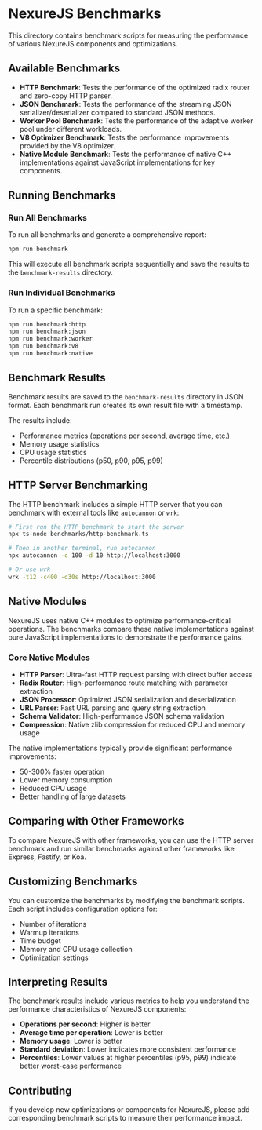 # NexureJS Benchmarks

This directory contains benchmark scripts for measuring the performance of various NexureJS components and optimizations.

## Available Benchmarks

- **HTTP Benchmark**: Tests the performance of the optimized radix router and zero-copy HTTP parser.
- **JSON Benchmark**: Tests the performance of the streaming JSON serializer/deserializer compared to standard JSON methods.
- **Worker Pool Benchmark**: Tests the performance of the adaptive worker pool under different workloads.
- **V8 Optimizer Benchmark**: Tests the performance improvements provided by the V8 optimizer.
- **Native Module Benchmark**: Tests the performance of native C++ implementations against JavaScript implementations for key components.

## Running Benchmarks

### Run All Benchmarks

To run all benchmarks and generate a comprehensive report:

```bash
npm run benchmark
```

This will execute all benchmark scripts sequentially and save the results to the `benchmark-results` directory.

### Run Individual Benchmarks

To run a specific benchmark:

```bash
npm run benchmark:http
npm run benchmark:json
npm run benchmark:worker
npm run benchmark:v8
npm run benchmark:native
```

## Benchmark Results

Benchmark results are saved to the `benchmark-results` directory in JSON format. Each benchmark run creates its own result file with a timestamp.

The results include:

- Performance metrics (operations per second, average time, etc.)
- Memory usage statistics
- CPU usage statistics
- Percentile distributions (p50, p90, p95, p99)

## HTTP Server Benchmarking

The HTTP benchmark includes a simple HTTP server that you can benchmark with external tools like `autocannon` or `wrk`:

```bash
# First run the HTTP benchmark to start the server
npx ts-node benchmarks/http-benchmark.ts

# Then in another terminal, run autocannon
npx autocannon -c 100 -d 10 http://localhost:3000

# Or use wrk
wrk -t12 -c400 -d30s http://localhost:3000
```

## Native Modules

NexureJS uses native C++ modules to optimize performance-critical operations. The benchmarks compare these native implementations against pure JavaScript implementations to demonstrate the performance gains.

### Core Native Modules

- **HTTP Parser**: Ultra-fast HTTP request parsing with direct buffer access
- **Radix Router**: High-performance route matching with parameter extraction
- **JSON Processor**: Optimized JSON serialization and deserialization
- **URL Parser**: Fast URL parsing and query string extraction
- **Schema Validator**: High-performance JSON schema validation
- **Compression**: Native zlib compression for reduced CPU and memory usage

The native implementations typically provide significant performance improvements:

- 50-300% faster operation
- Lower memory consumption
- Reduced CPU usage
- Better handling of large datasets

## Comparing with Other Frameworks

To compare NexureJS with other frameworks, you can use the HTTP server benchmark and run similar benchmarks against other frameworks like Express, Fastify, or Koa.

## Customizing Benchmarks

You can customize the benchmarks by modifying the benchmark scripts. Each script includes configuration options for:

- Number of iterations
- Warmup iterations
- Time budget
- Memory and CPU usage collection
- Optimization settings

## Interpreting Results

The benchmark results include various metrics to help you understand the performance characteristics of NexureJS components:

- **Operations per second**: Higher is better
- **Average time per operation**: Lower is better
- **Memory usage**: Lower is better
- **Standard deviation**: Lower indicates more consistent performance
- **Percentiles**: Lower values at higher percentiles (p95, p99) indicate better worst-case performance

## Contributing

If you develop new optimizations or components for NexureJS, please add corresponding benchmark scripts to measure their performance impact.
